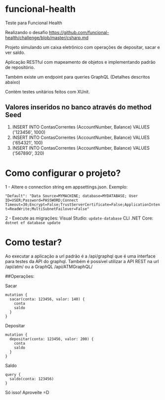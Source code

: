 # funcional-health
Teste para Funcional Health


Realizando o desafio https://github.com/funcional-health/challenge/blob/master/csharp.md

Projeto simulando um caixa eletrônico com operações de depositar, sacar e ver saldo.

Aplicação RESTful com mapeamento de objetos e implementando padrão de repositório.

Também existe um endpoint para queries GraphQL (Detalhes descritos abaixo)

Contém testes unitários feitos com XUnit.


## Valores inseridos no banco através do method Seed
1. INSERT INTO ContasCorrentes (AccountNumber, Balance) VALUES ('123456', 1000)
2. INSERT INTO ContasCorrentes (AccountNumber, Balance) VALUES ('654321', 100)
3. INSERT INTO ContasCorrentes (AccountNumber, Balance) VALUES ('567890', 320)


# Como configurar o projeto?

1 - Altere o connection string em appsettings.json.
Exemplo: 

```"Default": "Data Source=MYMACHINE; database=MYDATABASE; User ID=USER;Password=PASSWORD;Connect Timeout=30;Encrypt=False;TrustServerCertificate=False;ApplicationIntent=ReadWrite;MultiSubnetFailover=False" ```

2 - Execute as migrações:
    Visual Studio:
    ``` update-database ```
    CLI .NET Core: 
    ``` dotnet ef database update ```
    
# Como testar?
Ao executar a aplicação a url padrão é a /api/graphql que é uma interface para testes da API do graphql.
Também é possível utilizar a API REST na url /api/atm/ ou a GraphQL /api/ATMGraphQL/

##Operações:

Sacar
```
mutation {
  sacar(conta: 123456, valor: 140) {
    conta
    saldo
  }
}
```

Depositar
```
mutation {
  depositar(conta: 123456, valor: 200) {
    conta
    saldo
  }
}
```

Saldo
```
query {
  saldo(conta: 123456)
}
```



Só isso! Aproveite =D
